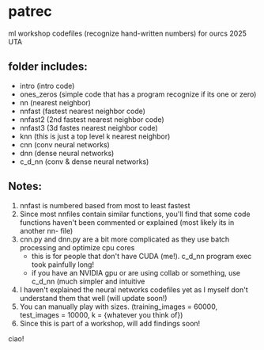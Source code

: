 # patrec
ml workshop codefiles (recognize hand-written numbers) for ourcs 2025 UTA

## folder includes: 
  - intro (intro code)
  - ones_zeros (simple code that has a program recognize if its one or zero)
  - nn (nearest neighbor)
  - nnfast (fastest nearest neighbor code)
  - nnfast2 (2nd fastest nearest neighbor code)
  - nnfast3 (3d fastes nearest neighbor code)
  - knn (this is just a top level k nearest neighbor)
  - cnn (conv neural networks)
  - dnn (dense neural networks)
  - c_d_nn (conv & dense neural networks)

## Notes: 
  1. nnfast is numbered based from most to least fastest
  2. Since most nnfiles contain similar functions, you'll find that some
     code functions haven't been commented or explained (most likely its in another nn- file)
  3. cnn.py and dnn.py are a bit more complicated as they use batch processing and optimize cpu cores
       - this is for people that don't have CUDA (me!). c_d_nn program exec took painfully long!
       - if you have an NVIDIA gpu or are using collab or something, use c_d_nn (much simpler and intuitive
  4. I haven't explained the neural networks codefiles yet as I myself don't understand them that well (will update soon!)
  5. You can manually play with sizes. (training_images = 60000, test_images = 10000, k = {whatever you think of})
  6. Since this is part of a workshop, will add findings soon!

ciao!

